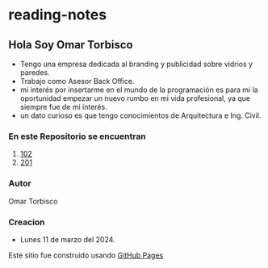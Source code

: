 # reading-notes

## Hola Soy Omar Torbisco

- Tengo una empresa dedicada al branding y publicidad sobre vidrios y paredes.
- Trabajo como Asesor Back Office.
- mi interés por insertarme en el mundo de la programación es para mi la oportunidad empezar un nuevo rumbo en mi vida profesional, ya que siempre fue de mi interés.
- un dato curioso es que tengo conocimientos de Arquitectura e Ing. Civil.

### En este Repositorio se encuentran

1. [102](./102)
2. [201](./201)

### Autor
Omar Torbisco

### Creacion
- Lunes 11 de marzo del 2024.

Este sitio fue construido usando [GitHub Pages](https://github.com/omartpiza)
